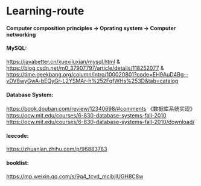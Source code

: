 # Learning-route

#### Computer composition principles -> Oprating system -> Computer networking

#### MySQL:
https://javabetter.cn/xuexiluxian/mysql.html & 
https://blog.csdn.net/m0_37907797/article/details/118252077 & 
https://time.geekbang.org/column/intro/100020801?code=EH9AuD4Bg--vDV8wyGwA-bEQyGr-L2YSMAr-h%252FqfWHs%253D&tab=catalog

#### Database System:
https://book.douban.com/review/12340698/#comments
《数据库系统实现》
https://ocw.mit.edu/courses/6-830-database-systems-fall-2010
https://ocw.mit.edu/courses/6-830-database-systems-fall-2010/download/

#### leecode:
https://zhuanlan.zhihu.com/p/96883783

#### booklist:
https://mp.weixin.qq.com/s/9q4_tcvd_mcibjlUGH8C8w
